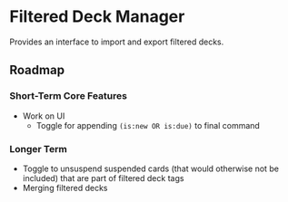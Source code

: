 # Filtered Deck Manager
Provides an interface to import and export filtered decks.

## Roadmap
### Short-Term Core Features
* Work on UI
    * Toggle for appending `(is:new OR is:due)` to final command

### Longer Term
* Toggle to unsuspend suspended cards (that would otherwise not be included) that are part of filtered deck tags
* Merging filtered decks